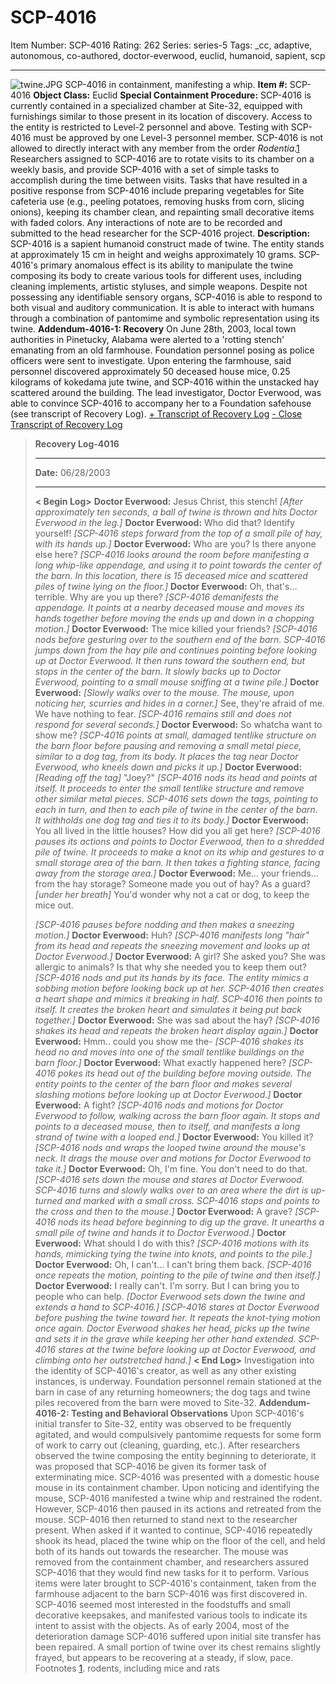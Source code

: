 # SCP-4016
Item Number: SCP-4016
Rating: 262
Series: series-5
Tags: _cc, adaptive, autonomous, co-authored, doctor-everwood, euclid, humanoid, sapient, scp

---

![twine.JPG](https://scp-wiki.wdfiles.com/local--files/scp-4016/twine.JPG)
SCP-4016 in containment, manifesting a whip.
**Item #:** SCP-4016
**Object Class:** Euclid
**Special Containment Procedure:** SCP-4016 is currently contained in a specialized chamber at Site-32, equipped with furnishings similar to those present in its location of discovery. Access to the entity is restricted to Level-2 personnel and above.
Testing with SCP-4016 must be approved by one Level-3 personnel member. SCP-4016 is not allowed to directly interact with any member from the order _Rodentia_.[1](javascript:;)
Researchers assigned to SCP-4016 are to rotate visits to its chamber on a weekly basis, and provide SCP-4016 with a set of simple tasks to accomplish during the time between visits. Tasks that have resulted in a positive response from SCP-4016 include preparing vegetables for Site cafeteria use (e.g., peeling potatoes, removing husks from corn, slicing onions), keeping its chamber clean, and repainting small decorative items with faded colors.
Any interactions of note are to be recorded and submitted to the head researcher for the SCP-4016 project.
**Description:** SCP-4016 is a sapient humanoid construct made of twine. The entity stands at approximately 15 cm in height and weighs approximately 10 grams. SCP-4016's primary anomalous effect is its ability to manipulate the twine composing its body to create various tools for different uses, including cleaning implements, artistic styluses, and simple weapons.
Despite not possessing any identifiable sensory organs, SCP-4016 is able to respond to both visual and auditory communication. It is able to interact with humans through a combination of pantomime and symbolic representation using its twine.
**Addendum-4016-1: Recovery**
On June 28th, 2003, local town authorities in Pinetucky, Alabama were alerted to a 'rotting stench' emanating from an old farmhouse. Foundation personnel posing as police officers were sent to investigate. Upon entering the farmhouse, said personnel discovered approximately 50 deceased house mice, 0.25 kilograms of kokedama jute twine, and SCP-4016 within the unstacked hay scattered around the building. The lead investigator, Doctor Everwood, was able to convince SCP-4016 to accompany her to a Foundation safehouse (see transcript of Recovery Log).
[\+ Transcript of Recovery Log](javascript:;)
[\- Close Transcript of Recovery Log](javascript:;)
> **Recovery Log-4016**
> * * *
> **Date:** 06/28/2003
> * * *
> **< Begin Log>**
> **Doctor Everwood:** Jesus Christ, this stench!
> _[After approximately ten seconds, a ball of twine is thrown and hits Doctor Everwood in the leg.]_
> **Doctor Everwood:** Who did that? Identify yourself!
> _[SCP-4016 steps forward from the top of a small pile of hay, with its hands up.]_
> **Doctor Everwood:** Who are you? Is there anyone else here?
> _[SCP-4016 looks around the room before manifesting a long whip-like appendage, and using it to point towards the center of the barn. In this location, there is 15 deceased mice and scattered piles of twine lying on the floor.]_
> **Doctor Everwood:** Oh, that's… terrible. Why are you up there?
> _[SCP-4016 demanifests the appendage. It points at a nearby deceased mouse and moves its hands together before moving the ends up and down in a chopping motion.]_
> **Doctor Everwood:** The mice killed your friends?
> _[SCP-4016 nods before gesturing over to the southern end of the barn. SCP-4016 jumps down from the hay pile and continues pointing before looking up at Doctor Everwood. It then runs toward the southern end, but stops in the center of the barn. It slowly backs up to Doctor Everwood, pointing to a small mouse sniffing at a twine pile.]_
> **Doctor Everwood:** _[Slowly walks over to the mouse. The mouse, upon noticing her, scurries and hides in a corner.]_ See, they're afraid of me. We have nothing to fear.
> _[SCP-4016 remains still and does not respond for several seconds.]_
> **Doctor Everwood:** So whatcha want to show me?
> _[SCP-4016 points at small, damaged tentlike structure on the barn floor before pausing and removing a small metal piece, similar to a dog tag, from its body. It places the tag near Doctor Everwood, who kneels down and picks it up.]_
> **Doctor Everwood:** _[Reading off the tag]_ "Joey?"
> _[SCP-4016 nods its head and points at itself. It proceeds to enter the small tentlike structure and remove other similar metal pieces. SCP-4016 sets down the tags, pointing to each in turn, and then to each pile of twine in the center of the barn. It withholds one dog tag and ties it to its body.]_
> **Doctor Everwood:** You all lived in the little houses? How did you all get here?
> _[SCP-4016 pauses its actions and points to Doctor Everwood, then to a shredded pile of twine. It proceeds to make a knot on its whip and gestures to a small storage area of the barn. It then takes a fighting stance, facing away from the storage area.]_
> **Doctor Everwood:** Me… your friends… from the hay storage? Someone made you out of hay? As a guard? _[under her breath]_ You'd wonder why not a cat or dog, to keep the mice out.  
>    
>  _[SCP-4016 pauses before nodding and then makes a sneezing motion.]_
> **Doctor Everwood:** Huh?
> _[SCP-4016 manifests long "hair" from its head and repeats the sneezing movement and looks up at Doctor Everwood.]_
> **Doctor Everwood:** A girl? She asked you? She was allergic to animals? Is that why she needed you to keep them out?
> _[SCP-4016 nods and put its hands by its face. The entity mimics a sobbing motion before looking back up at her. SCP-4016 then creates a heart shape and mimics it breaking in half. SCP-4016 then points to itself. It creates the broken heart and simulates it being put back together.]_
> **Doctor Everwood:** She was sad about the hay?
> _[SCP-4016 shakes its head and repeats the broken heart display again.]_
> **Doctor Everwood:** Hmm.. could you show me the-
> _[SCP-4016 shakes its head no and moves into one of the small tentlike buildings on the barn floor.]_
> **Doctor Everwood:** What exactly happened here?
> _[SCP-4016 pokes its head out of the building before moving outside. The entity points to the center of the barn floor and makes several slashing motions before looking up at Doctor Everwood.]_
> **Doctor Everwood:** A fight?
> _[SCP-4016 nods and motions for Doctor Everwood to follow, walking across the barn floor again. It stops and points to a deceased mouse, then to itself, and manifests a long strand of twine with a looped end.]_
> **Doctor Everwood:** You killed it?
> _[SCP-4016 nods and wraps the looped twine around the mouse's neck. It drags the mouse over and motions for Doctor Everwood to take it.]_
> **Doctor Everwood:** Oh, I'm fine. You don't need to do that.
> _[SCP-4016 sets down the mouse and stares at Doctor Everwood. SCP-4016 turns and slowly walks over to an area where the dirt is up-turned and marked with a small cross. SCP-4016 stops and points to the cross and then to the mouse.]_
> **Doctor Everwood:** A grave?
> _[SCP-4016 nods its head before beginning to dig up the grave. It unearths a small pile of twine and hands it to Doctor Everwood.]_
> **Doctor Everwood:** What should I do with this?
> _[SCP-4016 motions with its hands, mimicking tying the twine into knots, and points to the pile.]_
> **Doctor Everwood:** Oh, I can't… I can't bring them back.
> _[SCP-4016 once repeats the motion, pointing to the pile of twine and then itself.]_
> **Doctor Everwood:** I really can't. I'm sorry. But I can bring you to people who can help. _[Doctor Everwood sets down the twine and extends a hand to SCP-4016.]_
> _[SCP-4016 stares at Doctor Everwood before pushing the twine toward her. It repeats the knot-tying motion once again. Doctor Everwood shakes her head, picks up the twine and sets it in the grave while keeping her other hand extended. SCP-4016 stares at the twine before looking up at Doctor Everwood, and climbing onto her outstretched hand.]_
> **< End Log>**
Investigation into the identity of SCP-4016's creator, as well as any other existing instances, is underway. Foundation personnel remain stationed at the barn in case of any returning homeowners; the dog tags and twine piles recovered from the barn were moved to Site-32.
**Addendum-4016-2: Testing and Behavioral Observations**
Upon SCP-4016's initial transfer to Site-32, entity was observed to be frequently agitated, and would compulsively pantomime requests for some form of work to carry out (cleaning, guarding, etc.). After researchers observed the twine composing the entity beginning to deteriorate, it was proposed that SCP-4016 be given its former task of exterminating mice.
SCP-4016 was presented with a domestic house mouse in its containment chamber. Upon noticing and identifying the mouse, SCP-4016 manifested a twine whip and restrained the rodent. However, SCP-4016 then paused in its actions and retreated from the mouse. SCP-4016 then returned to stand next to the researcher present. When asked if it wanted to continue, SCP-4016 repeatedly shook its head, placed the twine whip on the floor of the cell, and held both of its hands out towards the researcher.
The mouse was removed from the containment chamber, and researchers assured SCP-4016 that they would find new tasks for it to perform. Various items were later brought to SCP-4016's containment, taken from the farmhouse adjacent to the barn SCP-4016 was first discovered in. SCP-4016 seemed most interested in the foodstuffs and small decorative keepsakes, and manifested various tools to indicate its intent to assist with the objects.
As of early 2004, most of the deterioration damage SCP-4016 suffered upon initial site transfer has been repaired. A small portion of twine over its chest remains slightly frayed, but appears to be recovering at a steady, if slow, pace.
Footnotes
[1](javascript:;). rodents, including mice and rats